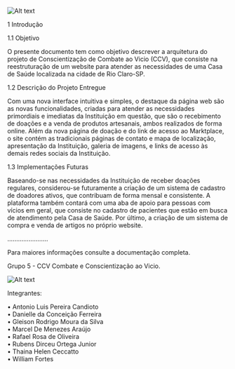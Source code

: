 
![Alt text](https://www.pilotomaster.com.br/CCV/topo-readme.jpg)

1 Introdução

1.1	Objetivo 

O presente documento tem como objetivo descrever a arquitetura do projeto de Conscientização de Combate ao Vicio (CCV), que consiste na reestruturação de um website para atender as necessidades de uma Casa de Saúde localizada na cidade de Rio Claro-SP. 

1.2	Descrição do Projeto Entregue

Com uma nova interface intuitiva e simples, o destaque da página web são as novas funcionalidades, criadas para atender as necessidades primordiais e imediatas da Instituição em questão, que são o recebimento de doações e a venda de produtos artesanais, ambos realizados de forma online. 
Além da nova página de doação e do link de acesso ao Marktplace, o site contém as tradicionais páginas de contato e mapa de localização, apresentação da Instituição, galeria de imagens, e links de acesso às demais redes sociais da Instituição. 

1.3	Implementações Futuras

Baseando-se nas necessidades da Instituição de receber doações regulares, considerou-se futuramente a criação de um sistema de cadastro de doadores ativos, que contribuam de forma mensal e consistente. 
A plataforma também contará com uma aba de apoio para pessoas com vícios em geral, que consiste no cadastro de pacientes que estão em busca de atendimento pela Casa de Saúde. 
Por último, a criação de um sistema de compra e venda de artigos no próprio website.  

.......................

Para maiores informações consulte a documentação completa.

Grupo 5 - CCV Combate e Conscientização ao Vicio.

![Alt text](https://www.pilotomaster.com.br/CCV/logo.png "Logo CCV")

Integrantes:

•	Antonio Luis Pereira Candioto <BR>
•	Danielle da Conceição Ferreira <BR>
•	Gleison Rodrigo Moura da Silva <BR>
•	Marcel De Menezes Araújo <BR>
•	Rafael Rosa de Oliveira <BR>
•	Rubens Dirceu Ortega Junior <BR>
•	Thaina Helen Ceccatto <BR>
•	William Fortes
